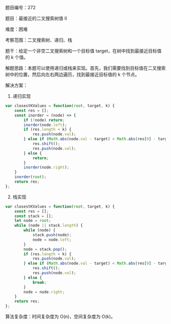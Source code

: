 题目编号：272

题目：最接近的二叉搜索树值 II

难度：困难

考察范围：二叉搜索树、递归、栈

题干：给定一个非空二叉搜索树和一个目标值 target，在树中找到最接近目标值的 k 个值。

解题思路：本题可以使用递归或栈来实现。首先，我们需要找到目标值在二叉搜索树中的位置，然后向左右两边遍历，找到最接近目标值的 k 个节点。

解决方案：

1. 递归实现

```javascript
var closestKValues = function(root, target, k) {
    const res = [];
    const inorder = (node) => {
        if (!node) return;
        inorder(node.left);
        if (res.length < k) {
            res.push(node.val);
        } else if (Math.abs(node.val - target) < Math.abs(res[0] - target)) {
            res.shift();
            res.push(node.val);
        } else {
            return;
        }
        inorder(node.right);
    }
    inorder(root);
    return res;
};
```

2. 栈实现

```javascript
var closestKValues = function(root, target, k) {
    const res = [];
    const stack = [];
    let node = root;
    while (node || stack.length) {
        while (node) {
            stack.push(node);
            node = node.left;
        }
        node = stack.pop();
        if (res.length < k) {
            res.push(node.val);
        } else if (Math.abs(node.val - target) < Math.abs(res[0] - target)) {
            res.shift();
            res.push(node.val);
        } else {
            break;
        }
        node = node.right;
    }
    return res;
};
```

算法复杂度：时间复杂度为 O(n)，空间复杂度为 O(k)。